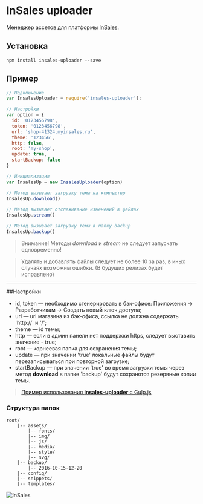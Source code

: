 # InSales uploader
Менеджер ассетов для платформы [InSales](http://www.insales.ru/).

## Установка

```
npm install insales-uploader --save
```

## Пример

```javascript
// Подключение
var InsalesUploader = require('insales-uploader');

// Настройки
var option = {
  id: '0123456798',
  token: '0123456798',
  url: 'shop-41324.myinsales.ru',
  theme: '123456',
  http: false,
  root: 'my-shop',
  update: true,
  startBackup: false
}

// Инициализация
var InsalesUp = new InsalesUploader(option)

// Метод вызывает загрузку темы на компьютер
InsalesUp.download()

// Метод вызывает отслеживание изменений в файлах
InsalesUp.stream()

// Метод вызывает загрузку темы в папку backup
InsalesUp.backup()

```

> Внимание! Методы *download* и *stream* не следует запускать одновременно!

> Удалять и добавлять файлы следует не более 10 за раз, в иных случаях возможны ошибки. (В будущих релизах будет исправлено)

---

##Настройки
* id, token — необходимо сгенерировать в бэк-офисе: Приложения -> Разработчикам -> Создать новый ключ доступа;
* url — url магазина из бэк-офиса, ссылка не должна содержать 'http://' и '/';
* theme — id темы;
* http — если в админ панели нет поддержки https, следует выставить значение - true;
* root — корнеевая папка для сохранения темы;
* update — при значении 'true' локальные файлы будут перезаписываться при повторной загрузке;
* startBackup — при значении 'true' во время загрузки темы через метод **download** в папке 'backup' будут сохранятся резервные копии темы.

> [Пример использования **insales-uploader** с Gulp.js](https://github.com/brainmurder/InSales-uploader-gulp-test)

### Структура папок

```
root/
    |-- assets/
        |-- fonts/
        |-- img/
        |-- js/
        |-- media/
        |-- style/
        |-- svg/
    |-- backup/
        |-- 2016-10-15-12-20
    |-- config/
    |-- snippets/
    |-- templates/
```


![InSales](https://cdn.rawgit.com/brainmurder/insales-uploader/master/insales.png)
